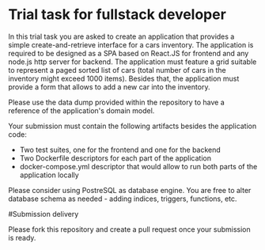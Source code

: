 # Trial task for fullstack developer

In this trial task you are asked to create an application that provides a simple create-and-retrieve interface for a cars inventory. The application is required to be designed as a SPA based on React.JS for frontend and any node.js http server for backend. The application must feature a grid suitable to represent a paged sorted list of cars (total number of cars in the inventory might exceed 1000 items). Besides that, the application must provide a form that allows to add a new car into the inventory.

Please use the data dump provided within the repository to have a reference of the application's domain model.

Your submission must contain the following artifacts besides the application code:

* Two test suites, one for the frontend and one for the backend
* Two Dockerfile descriptors for each part of the application
* docker-compose.yml descriptor that would allow to run both parts of the application locally

Please consider using PostreSQL as database engine. You are free to alter database schema as needed - adding indices, triggers, functions, etc.

#Submission delivery

Please fork this repository and create a pull request once your submission is ready.
